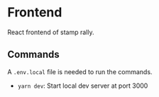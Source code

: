 # Frontend

React frontend of stamp rally.

## Commands

A `.env.local` file is needed to run the commands.

- `yarn dev`: Start local dev server at port 3000
